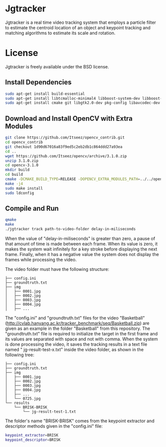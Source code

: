 # Jgtracker

Jgtracker is a real time video tracking system that employs a particle filter to estimate the centroid location of an object and keypoint tracking and matching algorithms to estimate its scale and rotation.

# License

Jgtracker is freely available under the BSD license. 

## Install Dependencies

```bash
sudo apt-get install build-essential
sudo apt-get install libtcmalloc-minimal4 libboost-system-dev libboost-filesystem-dev libboost-iostreams-dev
sudo apt-get install cmake git libgtk2.0-dev pkg-config libavcodec-dev libavformat-dev libswscale-dev

```

## Download and Install OpenCV with Extra Modules

```bash
git clone https://github.com/Itseez/opencv_contrib.git
cd opencv_contrib
git checkout 1d90d67016a83f9ed5c2eb2db1c864ddd27a93ea
cd ..
wget https://github.com/Itseez/opencv/archive/3.1.0.zip
unzip 3.1.0.zip
cd opencv-3.1.0
mkdir build
cd build
cmake -DCMAKE_BUILD_TYPE=RELEASE -DOPENCV_EXTRA_MODULES_PATH=../../opencv_contrib/modules -DWITH_IPP=OFF -DCMAKE_INSTALL_PREFIX=/usr/local ..
make -j4
sudo make install
sudo ldconfig
```
## Compile and Run

```bash
qmake
make
./jgtracker track path-to-video-folder delay-in-miliseconds
```
When the value of "delay-in-miliseconds" is greater than zero, a pause of that amount of time is made between each frame. When its value is zero, it makes
the system wait infinitely for a key stroke before displaying the next frame. Finally, when it has a negative value the system does not display the frames while processing the video.

The video folder must have the following structure:

```.
├── config.ini
├── groundtruth.txt
├── img
│   ├── 0001.jpg
│   ├── 0002.jpg
│   ├── 0003.jpg
│   ├── 0004.jpg
│   ├── ...
```

The "config.ini" and "groundtruth.txt" files for the video "Basketball" (http://cvlab.hanyang.ac.kr/tracker_benchmark/seq/Basketball.zip) are given as an example in the folder "Basketball" from this repository. The "groundtruth.txt" file is required to initialize the target in the first frame and its values are separated with space and not with comma. When the system is done processing the video,
it saves the tracking results in a text file named " jg-result-test-x.txt" inside the video folder, as shown in the following tree:

```.
├── config.ini
├── groundtruth.txt
├── img
│   ├── 0001.jpg
│   ├── 0002.jpg
│   ├── 0003.jpg
│   ├── 0004.jpg
│   ├── ...
│   └── 0725.jpg
└── results
    └── BRISK-BRISK
        └── jg-result-test-1.txt
```

The folder's name "BRISK-BRISK" comes from the keypoint extractor and descriptor methods given in the "config.ini" file:

```bash
keypoint_extractor=BRISK
keypoint_descriptor=BRISK
```




